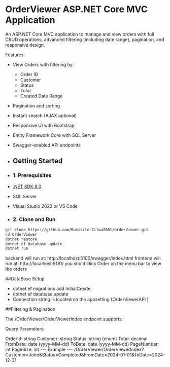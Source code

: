 # OrderViewer ASP.NET Core MVC Application

An ASP.NET Core MVC application to manage and view orders with full CRUD operations, advanced filtering (including date range), pagination, and responsive design.

Features:
- View Orders with filtering by:
  - Order ID
  - Customer
  - Status
  - Total
  - Created Date Range
- Pagination and sorting
- Instant search (AJAX optional)
- Responsive UI with Bootstrap
- Entity Framework Core with SQL Server
- Swagger-enabled API endpoints

- ## Getting Started
- ### 1. Prerequisites

- [.NET SDK 8.0](https://dotnet.microsoft.com/en-us/download/dotnet/8.0)
- SQL Server
- Visual Studio 2022 or VS Code

- ### 2. Clone and Run

```bash
git clone https://github.com/Busisile-Zilwa2601/OrderViewer.git
cd OrderViewer
dotnet restore
dotnet ef database update
dotnet run
```
backend will run at: http://localhost:5100/swagger/index.html
frontend will run at: http://localhost:5181/   you shold click Order on the menu bar to view the orders

##DataBase Setup
- dotnet ef migrations add InitialCreate
- dotnet ef database update
- Connection string is located on the appsetting (OrderViewerAPI )

##Filtering & Pagination

The /OrderViewer/OrderViewerIndex endpoint supports:

Query Parameters:

OrderId: string
Customer: string
Status: string (enum)
Total: decimal
FromDate: date (yyyy-MM-dd)
ToDate: date (yyyy-MM-dd)
PageNumber: int
PageSize: int
--- Example ---
/OrderViewer/OrderViewerIndex?Customer=John&Status=Completed&FromDate=2024-01-01&ToDate=2024-12-31


